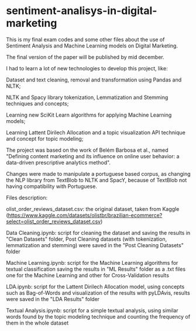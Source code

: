 # sentiment-analisys-in-digital-marketing
This is my final exam codes and some other files about the use of Sentiment Analysis and Machine Learning models on Digital Marketing.

The final version of the paper will be published by mid december.

I had to learn a lot of new technologies to develop this project, like:

Dataset and text cleaning, removal and transformation using Pandas and NLTK;

NLTK and Spacy library tokenization, Lemmatization and Stemming techniques and concepts;

Learning new SciKit Learn algorithms for applying Machine Learning models;

Learning Lattent Dirilech Allocation and a topic visualization API technique and concept for topic modeling;

The project was based on the work of Belém Barbosa et al., named "Defining content marketing and its influence on online user behavior: a data-driven prescriptive analytics method".

Changes were made to manipulate a portuguese based corpus, as changing the NLP library from TextBlob to NLTK and SpacY, because of TextBlob not having compatibility with Portuguese.


Files description:

olist_order_reviews_dataset.csv: the original dataset, taken from Kaggle (https://www.kaggle.com/datasets/olistbr/brazilian-ecommerce?select=olist_order_reviews_dataset.csv)

Data Cleaning.ipynb: script for cleaning the dataset and saving the results in "Clean Datasets" folder, Post Cleaning datasets (with tokenization, lemmatization and stemming) were saved in the "Post Cleaning Datasets" folder

Machine Learning.ipynb: script for the Machine Learning algorithms for textual classification saving the results in "ML Results" folder as a .txt files one for the Machine Learning and other for Cross-Validation results

LDA.ipynb: script for the Lattent Dirilech Allocation model, using concepts such as Bag-of-Words and visualization of the results with pyLDAvis, results were saved in the "LDA Results" folder

Textual Analysis.ipynb: script for a simple textual analysis, using similar words found by the topic modeling technique and counting the frequency of them in the whole dataset



